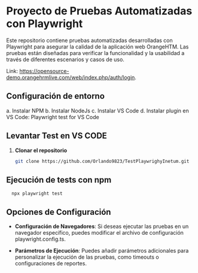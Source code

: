 # Proyecto de Pruebas Automatizadas con Playwright

Este repositorio contiene pruebas automatizadas desarrolladas con Playwright para asegurar la calidad de la aplicación web OrangeHTM. Las pruebas están diseñadas para verificar la funcionalidad y la usabilidad a través de diferentes escenarios y casos de uso. 

Link: https://opensource-demo.orangehrmlive.com/web/index.php/auth/login.

## Configuración de entorno

a.	Instalar NPM
b.	Instalar NodeJs
c.	Instalar VS Code
d.	Instalar plugin en VS Code: Playwright test for VS Code

## Levantar Test en VS CODE

1. **Clonar el repositorio**
      ```bash
      git clone https://github.com/Orlando9823/TestPlaywrighyInetum.git
   
## Ejecución de tests con npm
      npx playwright test

## Opciones de Configuración

- **Configuración de Navegadores**: Si deseas ejecutar las pruebas en un navegador específico, puedes modificar el archivo de configuración playwright.config.ts.

- **Parámetros de Ejecución**: Puedes añadir parámetros adicionales para personalizar la ejecución de las pruebas, como timeouts o configuraciones de reportes.
